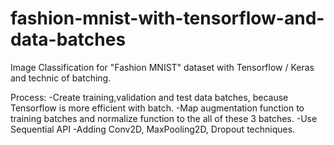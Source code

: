 # fashion-mnist-with-tensorflow-and-data-batches
Image Classification for "Fashion MNIST" dataset with Tensorflow / Keras and technic of batching.

Process:
-Create training,validation and test data batches, because Tensorflow is more efficient with batch.
-Map augmentation function to training batches and normalize function to the all of these 3 batches.
-Use Sequential API
-Adding Conv2D, MaxPooling2D, Dropout techniques.
